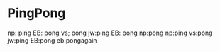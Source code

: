 # PingPong
np: ping
EB: pong
vs; pong
jw:ping
EB: pong
np:pong
np:ping
vs:pong
jw:ping
EB:pong
eb:pongagain
